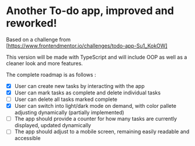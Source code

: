 # Another To-do app, improved and reworked! 
Based on a challenge from [https://www.frontendmentor.io/challenges/todo-app-Su1_KokOW]

This version will be made with TypeScript and will include OOP as well as a cleaner look and more features. 


The complete roadmap is as follows :

 
- [X] User can create new tasks by interacting with the app
- [X] User can mark tasks as complete and delete individual tasks
- [ ] User can delete all tasks marked complete  
- [X] User can switch into light/dark mode on demand, with color pallete adjusting dynamically (partially implemented)
- [ ] The app should provide a counter for how many tasks are currently displayed, updated dynamically
- [ ] The app should adjust to a mobile screen, remaining easily readable and accessible
